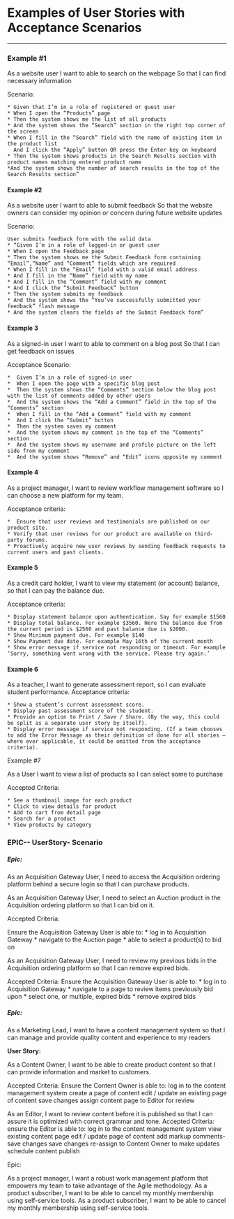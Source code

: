 # Examples of User Stories with Acceptance Scenarios
<hr/>

### Example #1

<p>As a website user I want to able to search on the webpage So that I can find necessary information </p>
Scenario:

	* Given that I’m in a role of registered or guest user
	* When I open the “Products” page
	* Then the system shows me the list of all products
	* And the system shows the “Search” section in the right top corner of the screen
	* When I fill in the “Search” field with the name of existing item in the product list
	  And I click the “Apply” button OR press the Enter key on keyboard
	* Then the system shows products in the Search Results section with product names matching entered product name
	*And the system shows the number of search results in the top of the Search Results section”


#### Example #2
<p>As a website user I want to able to submit feedback So that the website owners can consider my opinion or concern during future website updates </p>

Scenario: 

	User submits feedback form with the valid data
	* “Given I’m in a role of logged-in or guest user
	* When I open the Feedback page
	* Then the system shows me the Submit Feedback form containing “Email”,“Name” and “Comment” fields which are required
	* When I fill in the “Email” field with a valid email address
	* And I fill in the “Name” field with my name
	* And I fill in the “Comment” field with my comment
	* And I click the “Submit Feedback” button
	* Then the system submits my feedback
	* And the system shows the “You’ve successfully submitted your feedback” flash message
	* And the system clears the fields of the Submit Feedback form”


#### Example 3
<p>As a signed-in user I want to able to comment on a blog post So that I can get feedback on issues </p>
Acceptance Scenario:

	*  Given I’m in a role of signed-in user
	*  When I open the page with a specific blog post
	*  Then the system shows the “Comments” section below the blog post with the list of comments added by other users
	*  And the system shows the “Add a Comment” field in the top of the “Comments” section
	*  When I fill in the “Add a Comment” field with my comment
	*  And I click the “Submit” button
	*  Then the system saves my comment
	*  And the system shows my comment in the top of the “Comments” section
	*  And the system shows my username and profile picture on the left side from my comment
	*  And the system shows “Remove” and “Edit” icons opposite my comment


#### Example 4
<p>As a project manager, I want to review workflow management software so I can choose a new platform for my team. </p>
Acceptance criteria:

	*  Ensure that user reviews and testimonials are published on our product site.
	* Verify that user reviews for our product are available on third-party forums.
	* Proactively acquire new user reviews by sending feedback requests to current users and past clients.

#### Example 5
<p>As a credit card holder, I want to view my statement (or account) balance, so that I can pay the balance due. </p>
Acceptance criteria:

	* Display statement balance upon authentication. Say for example $1560
	* Display total balance. For example $3560. Here the balance due from the current period is $2560 and past balance due is $2000.
	* Show Minimum payment due. For example $140
	* Show Payment due date. For example May 16th of the current month
	* Show error message if service not responding or timeout. For example ‘Sorry, something went wrong with the service. Please try again.’

#### Example 6
<p>As a teacher, I want to generate assessment report, so I can evaluate student performance.
Acceptance criteria: </p>

	* Show a student’s current assessment score.
	* Display past assessment score of the student.
	* Provide an option to Print / Save / Share. (By the way, this could be split as a separate user story by itself).
	* Display error message if service not responding. (If a team chooses to add the Error Message as their definition of done for all stories – 		where ever applicable, it could be omitted from the acceptance criteria).


Example #7

<p>As a User I want to view a list of products so I can select some to purchase </p>

Accepted Criteria:

	* See a thumbnail image for each product
	* Click to view details for product
	* Add to cart from detail page
	* Search for a product
	* View products by category



### EPIC-- UserStory- Scenario

##### Epic:
As an Acquisition Gateway User, I need to access the Acquisition ordering platform behind a secure login so that I can purchase products.

<p>As an Acquisition Gateway User, I need to select an Auction product in the Acquisition ordering platform so that I can bid on it. </p>

Accepted Criteria:

Ensure the Acquisition Gateway User is able to:
	* log in to Acquisition Gateway 
	* navigate to the Auction page 
	* able to select a product(s) to bid on


<p>As an Acquisition Gateway User, I need to review my previous bids in the Acquisition ordering platform so that I can remove expired bids.</p>

Accepted Criteria:
Ensure the Acquisition Gateway User is able to:
	* log in to Acquisition Gateway
	* navigate to a page to review items previously bid upon
	* select one, or multiple, expired bids
	* remove expired bids

##### Epic:

As a Marketing Lead, I want to have a content management system so that I can manage and provide quality content and experience to my readers

<b>User Story: </b>
<p>As a Content Owner, I want to be able to create product content so that I can provide information and market to customers.</p>

Accepted Criteria:
Ensure the Content Owner is able to:
	log in to the content management system
	create a page of content
	edit / update an existing page of content
	save changes
	assign content page to Editor for review


As an Editor, I want to review content before it is published so that I can assure it is optimized with correct grammar and tone.
Accepted Criteria:
ensure the Editor is able to:
	log in to the content management system
	view existing content page
	edit / update page of content
	add markup comments- save changes
	save changes
	re-assign to Content Owner to make updates
	schedule content publish


Epic:

As a project manager, I want a robust work management platform that empowers my team to take advantage of the Agile methodology.
As a product subscriber, I want to be able to cancel my monthly membership using self-service tools.
As a product subscriber, I want to be able to cancel my monthly membership using self-service tools.
